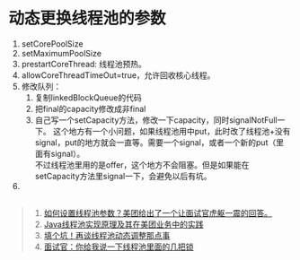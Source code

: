 # 动态更换线程池的参数

1. setCorePoolSize
2. setMaximumPoolSize
3. prestartCoreThread: 线程池预热。
4. allowCoreThreadTimeOut=true，允许回收核心线程。
5. 修改队列：
   1. 复制linkedBlockQueue的代码
   2. 把final的capacity修改成非final
   3. 自己写一个setCapacity方法，修改一下capacity，同时signalNotFull一下。
   这个地方有一个小问题，如果线程池用中put，此时改了线程池+没有signal，put的地方就会一直等。需要一个signal，或者一个新的put（里面有signal）。  
   不过线程池里用的是offer，这个地方不会阻塞。但是如果能在setCapacity方法里signal一下，会避免以后有坑。
6. 

##
>1. [如何设置线程池参数？美团给出了一个让面试官虎躯一震的回答。](https://mp.weixin.qq.com/s/9HLuPcoWmTqAeFKa1kj-_A)
>1. [Java线程池实现原理及其在美团业务中的实践](https://mp.weixin.qq.com/s/baYuX8aCwQ9PP6k7TDl2Ww)
>1. [填个坑！再谈线程池动态调整那点事](https://mp.weixin.qq.com/s/FJQ5MhB1kMp8lP1NA6q4Vg)
>1. [面试官：你给我说一下线程池里面的几把锁](https://mp.weixin.qq.com/s/hduWrrK4B8x8Z3C7RnIhjw)